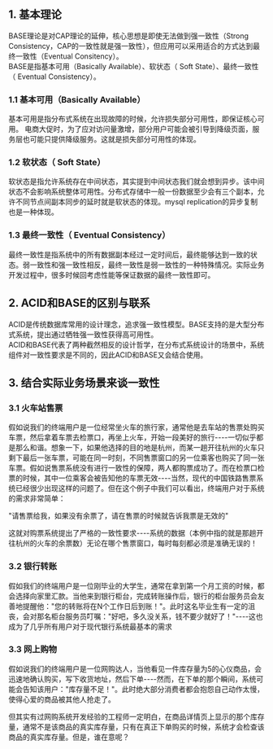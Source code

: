## 1. 基本理论 ##
BASE理论是对CAP理论的延伸，核心思想是即使无法做到强一致性（Strong Consistency，CAP的一致性就是强一致性），但应用可以采用适合的方式达到最终一致性（Eventual Consitency）。  
BASE是指基本可用（Basically Available）、软状态（ Soft State）、最终一致性（ Eventual Consistency）。
### 1.1 基本可用（Basically Available） ###
基本可用是指分布式系统在出现故障的时候，允许损失部分可用性，即保证核心可用。
电商大促时，为了应对访问量激增，部分用户可能会被引导到降级页面，服务层也可能只提供降级服务。这就是损失部分可用性的体现。
### 1.2 软状态（ Soft State） ###
软状态是指允许系统存在中间状态，其实提到中间状态我们就会想到异步。该中间状态不会影响系统整体可用性。分布式存储中一般一份数据至少会有三个副本，允许不同节点间副本同步的延时就是软状态的体现。mysql replication的异步复制也是一种体现。
### 1.3 最终一致性（ Eventual Consistency） ###
最终一致性是指系统中的所有数据副本经过一定时间后，最终能够达到一致的状态。弱一致性和强一致性相反，最终一致性是弱一致性的一种特殊情况。实际业务开发过程中，很多时候回考虑性能等保证数据的最终一致性即可。

## 2. ACID和BASE的区别与联系 ##
ACID是传统数据库常用的设计理念，追求强一致性模型。BASE支持的是大型分布式系统，提出通过牺牲强一致性获得高可用性。  
ACID和BASE代表了两种截然相反的设计哲学，在分布式系统设计的场景中，系统组件对一致性要求是不同的，因此ACID和BASE又会结合使用。

## 3. 结合实际业务场景来谈一致性 ##

### 3.1 火车站售票 ###
假如说我们的终端用户是一位经常坐火车的旅行家，通常他是去车站的售票处购买车票，然后拿着车票去检票口，再坐上火车，开始一段美好的旅行----一切似乎都是那么和谐。想象一下，如果他选择的目的地是杭州，而某一趟开往杭州的火车只剩下最后一张车票，可能在同一时刻，不同售票窗口的另一位乘客也购买了同一张车票。假如说售票系统没有进行一致性的保障，两人都购票成功了。而在检票口检票的时候，其中一位乘客会被告知他的车票无效----当然，现代的中国铁路售票系统已经很少出现这样的问题了。但在这个例子中我们可以看出，终端用户对于系统的需求非常简单：

"请售票给我，如果没有余票了，请在售票的时候就告诉我票是无效的"

这就对购票系统提出了严格的一致性要求----系统的数据（本例中指的就是那趟开往杭州的火车的余票数）无论在哪个售票窗口，每时每刻都必须是准确无误的！

### 3.2 银行转账 ###
假如我们的终端用户是一位刚毕业的大学生，通常在拿到第一个月工资的时候，都会选择向家里汇款。当他来到银行柜台，完成转账操作后，银行的柜台服务员会友善地提醒他："您的转账将在N个工作日后到账！"。此时这名毕业生有一定的沮丧，会对那名柜台服务员叮嘱："好吧，多久没关系，钱不要少就好了！"----这也成为了几乎所有用户对于现代银行系统最基本的需求

### 3.3 网上购物 ###
假如说我们的终端用户是一位网购达人，当他看见一件库存量为5的心仪商品，会迅速地确认购买，写下收货地址，然后下单----然而，在下单的那个瞬间，系统可能会告知该用户："库存量不足！"。此时绝大部分消费者都会抱怨自己动作太慢，使得心爱的商品被其他人抢走了。

但其实有过网购系统开发经验的工程师一定明白，在商品详情页上显示的那个库存量，通常不是该商品的真实库存量，只有在真正下单购买的时候，系统才会检查该商品的真实库存量。但是，谁在意呢？

